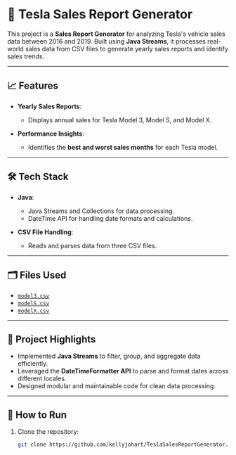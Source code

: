 # 🚗 Tesla Sales Report Generator

This project is a **Sales Report Generator** for analyzing Tesla's vehicle sales data between 2016 and 2019. 
Built using **Java Streams**, it processes real-world sales data from CSV files to generate yearly sales reports and identify sales trends.

---

## 📈 **Features**

- **Yearly Sales Reports**:
  - Displays annual sales for Tesla Model 3, Model S, and Model X.
  
- **Performance Insights**:
  - Identifies the **best and worst sales months** for each Tesla model.

---

## 🛠️ **Tech Stack**

- **Java**:
  - Java Streams and Collections for data processing.
  - DateTime API for handling date formats and calculations.
  
- **CSV File Handling**:
  - Reads and parses data from three CSV files.

---

## 🗂️ **Files Used**

- [`model3.csv`](https://s3.amazonaws.com/javavideotutorials.net/exerciseFiles/Assignment6/model3.csv)
- [`modelS.csv`](https://s3.amazonaws.com/javavideotutorials.net/exerciseFiles/Assignment6/modelS.csv)
- [`modelX.csv`](https://s3.amazonaws.com/javavideotutorials.net/exerciseFiles/Assignment6/modelX.csv)

---

## 🧩 **Project Highlights**

- Implemented **Java Streams** to filter, group, and aggregate data efficiently.
- Leveraged the **DateTimeFormatter API** to parse and format dates across different locales.
- Designed modular and maintainable code for clean data processing.

---
## 🚀 **How to Run**

1. Clone the repository:
   ```bash
   git clone https://github.com/kellyjohart/TeslaSalesReportGenerator.git
